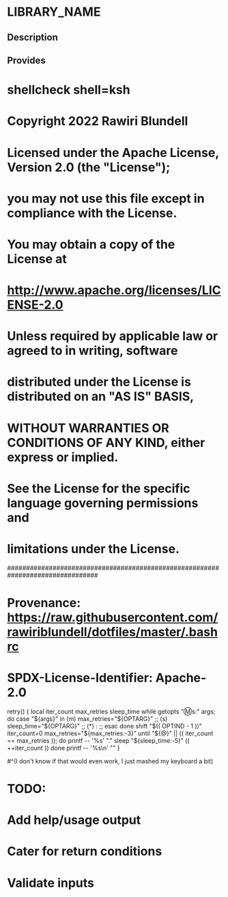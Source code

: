# LIBRARY_NAME

## Description

## Provides
# shellcheck shell=ksh

# Copyright 2022 Rawiri Blundell
#
# Licensed under the Apache License, Version 2.0 (the "License");
# you may not use this file except in compliance with the License.
# You may obtain a copy of the License at
#
#     http://www.apache.org/licenses/LICENSE-2.0
#
# Unless required by applicable law or agreed to in writing, software
# distributed under the License is distributed on an "AS IS" BASIS,
# WITHOUT WARRANTIES OR CONDITIONS OF ANY KIND, either express or implied.
# See the License for the specific language governing permissions and
# limitations under the License.
################################################################################
# Provenance: https://raw.githubusercontent.com/rawiriblundell/dotfiles/master/.bashrc
# SPDX-License-Identifier: Apache-2.0

retry() {
  local iter_count max_retries sleep_time
  while getopts ":m:s:" args; do
    case "${args}" in
      (m) max_retries="${OPTARG}" ;;
      (s) sleep_time="${OPTARG}" ;;
      (*) : ;;
    esac
  done
  shift "$(( OPTIND - 1 ))"
  iter_count=0
  max_retries="${max_retries:-3}"
  until "${@}" || (( iter_count == max_retries )); do
    printf -- '%s' "."
    sleep "${sleep_time:-5}"
    (( ++iter_count ))
  done
  printf -- '%s\n' ""
}

#^(I don't know if that would even work, I just mashed my keyboard a bit)
# TODO:
# Add help/usage output
# Cater for return conditions
# Validate inputs
